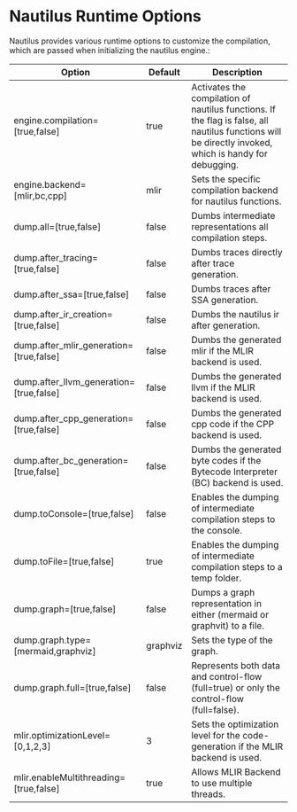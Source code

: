 # Nautilus Runtime Options

Nautilus provides various runtime options to customize the compilation, which are passed when initializing the nautilus
engine.:

| Option                                  | Default  | Description                                                                                                                                           |
|-----------------------------------------|----------|-------------------------------------------------------------------------------------------------------------------------------------------------------|
| engine.compilation=[true,false]         | true     | Activates the compilation of nautilus functions. If the flag is false, all nautilus functions will be directly invoked, which is handy for debugging. |
| engine.backend=[mlir,bc,cpp]            | mlir     | Sets the specific compilation backend for nautilus functions.                                                                                         |
| dump.all=[true,false]                   | false    | Dumbs intermediate representations all compilation steps.                                                                                             |
| dump.after_tracing=[true,false]         | false    | Dumbs traces directly after trace generation.                                                                                                         |
| dump.after_ssa=[true,false]             | false    | Dumbs traces after SSA generation.                                                                                                                    |
| dump.after_ir_creation=[true,false]     | false    | Dumbs the nautilus ir after generation.                                                                                                               |
| dump.after_mlir_generation=[true,false] | false    | Dumbs the generated mlir if the MLIR backend is used.                                                                                                 |
| dump.after_llvm_generation=[true,false] | false    | Dumbs the generated llvm if the MLIR backend is used.                                                                                                 |
| dump.after_cpp_generation=[true,false]  | false    | Dumbs the generated cpp code if the CPP backend is used.                                                                                              |
| dump.after_bc_generation=[true,false]   | false    | Dumbs the generated byte codes if the Bytecode Interpreter (BC) backend is used.                                                                      |
| dump.toConsole=[true,false]             | false    | Enables the dumping of intermediate compilation steps to the console.                                                                                 |
| dump.toFile=[true,false]                | true     | Enables the dumping of intermediate compilation steps to a temp folder.                                                                               |
| dump.graph=[true,false]                 | false    | Dumps a graph representation in either (mermaid or graphvit) to a file.                                                                               |
| dump.graph.type=[mermaid,graphviz]      | graphviz | Sets the type of the graph.                                                                                                                           |
| dump.graph.full=[true,false]            | false    | Represents both data and control-flow (full=true) or only the control-flow (full=false).                                                              |
| mlir.optimizationLevel=[0,1,2,3]        | 3        | Sets the optimization level for the code-generation if the MLIR backend is used.                                                                      |
| mlir.enableMultithreading=[true,false]  | true     | Allows MLIR Backend to use multiple threads.                                                                                                          |
